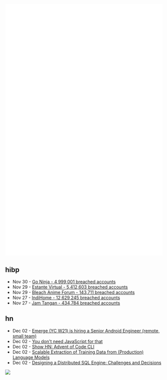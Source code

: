 ![Metrics](https://raw.githubusercontent.com/phixion/phixion/master/metrics.svg)

## hibp

<!--
for https://github.com/phixion/phixion/blob/main/.github/workflows/feeds.yml
-->
<!--START_SECTION:haveibeenpwnd-->
- Nov 30 - [Go Ninja - 4,999,001 breached accounts](https://haveibeenpwned.com/PwnedWebsites#GoNinja)
- Nov 29 - [Estante Virtual - 5,412,603 breached accounts](https://haveibeenpwned.com/PwnedWebsites#EstanteVirtual)
- Nov 29 - [Bleach Anime Forum - 143,711 breached accounts](https://haveibeenpwned.com/PwnedWebsites#BleachAnime)
- Nov 27 - [IndiHome - 12,629,245 breached accounts](https://haveibeenpwned.com/PwnedWebsites#IndiHome)
- Nov 27 - [Jam Tangan - 434,784 breached accounts](https://haveibeenpwned.com/PwnedWebsites#JamTangan)
<!--END_SECTION:haveibeenpwnd-->

## hn

<!--
for https://github.com/phixion/phixion/blob/main/.github/workflows/feeds.yml
-->
<!--START_SECTION:hn-->
- Dec 02 - [Emerge (YC W21) is hiring a Senior Android Engineer (remote, small team)](https://www.emergetools.com/careers/jobs/senior-android-engineer)
- Dec 02 - [You don't need JavaScript for that](https://www.htmhell.dev/adventcalendar/2023/2/)
- Dec 02 - [Show HN: Advent of Code CLI](https://github.com/tobias-walle/advent-of-code-cli)
- Dec 02 - [Scalable Extraction of Training Data from (Production) Language Models](https://arxiv.org/abs/2311.17035)
- Dec 02 - [Designing a Distributed SQL Engine: Challenges and Decisions](https://en.oceanbase.com/blog/2596985600)
<!--END_SECTION:hn-->

<!--
for https://yhype.me
-->
![](https://hit.yhype.me/github/profile?user_id=13013670)
